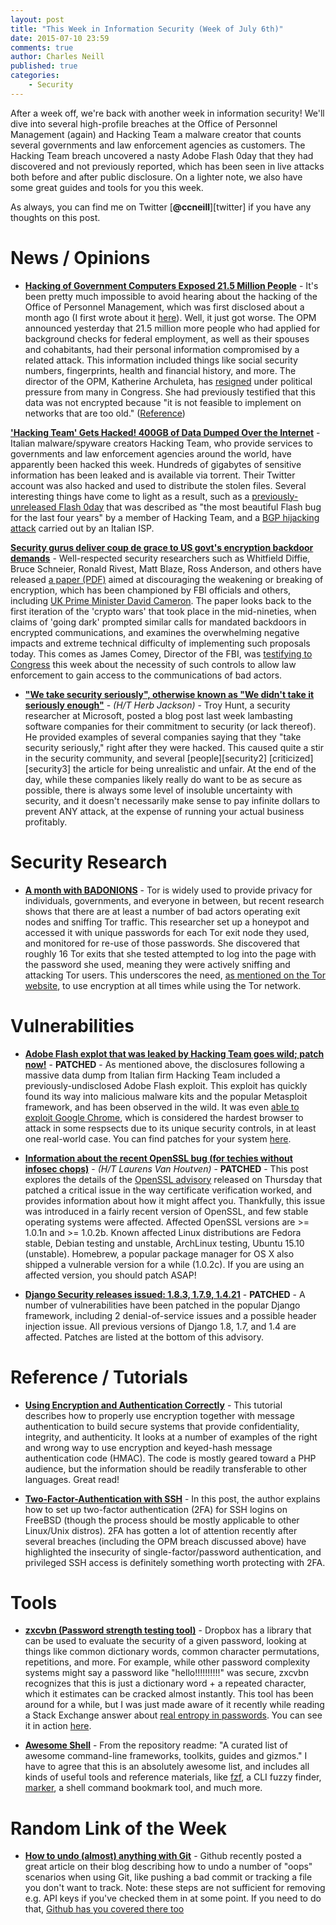 ```yaml
---
layout: post
title: "This Week in Information Security (Week of July 6th)"
date: 2015-07-10 23:59
comments: true
author: Charles Neill
published: true
categories:
    - Security
---
```


After a week off, we're back with another week in information security! We'll dive into several high-profile breaches at the Office of Personnel Management (again) and Hacking Team a malware creator that counts several governments and law enforcement agencies as customers. The Hacking Team breach uncovered a nasty Adobe Flash 0day that they had discovered and not previously reported, which has been seen in live attacks both before and after public disclosure. On a lighter note, we also have some great guides and tools for you this week.

As always, you can find me on Twitter [__@ccneill__][twitter] if you have any thoughts on this post.

<!-- more -->

# News / Opinions

- [__Hacking of Government Computers Exposed 21.5 Million People__][opm] - It's been pretty much impossible to avoid hearing about the hacking of the Office of Personnel Management, which was first disclosed about a month ago (I first wrote about it [here][twiis_jun15]). Well, it just got worse. The OPM announced yesterday that 21.5 million more people who had applied for background checks for federal employment, as well as their spouses and cohabitants, had their personal information compromised by a related attack. This information included things like social security numbers, fingerprints, health and financial history, and more. The director of the OPM, Katherine Archuleta, has [resigned][opm_resignation] under political pressure from many in Congress. She had previously testified that this data was not encrypted because "it is not feasible to implement on networks that are too old." ([Reference][opm_encryption])

[__'Hacking Team' Gets Hacked! 400GB of Data Dumped Over the Internet__][hackingteam] - Italian malware/spyware creators Hacking Team, who provide services to governments and law enforcement agencies around the world, have apparently been hacked this week. Hundreds of gigabytes of sensitive information has been leaked and is available via torrent. Their Twitter account was also hacked and used to distribute the stolen files. Several interesting things have come to light as a result, such as a [previously-unreleased Flash 0day][hackingteam_flash] that was described as "the most beautiful Flash bug for the last four years" by a member of Hacking Team, and a [BGP hijacking attack][hackingteam_bgp] carried out by an Italian ISP.

[__Security gurus deliver coup de grace to US govt's encryption backdoor demands__][crypto_wars] - Well-respected security researchers such as Whitfield Diffie, Bruce Schneier, Ronald Rivest, Matt Blaze, Ross Anderson, and others have released [a paper (PDF)][crypto_wars_paper] aimed at discouraging the weakening or breaking of encryption, which has been championed by FBI officials and others, including [UK Prime Minister David Cameron][crypto_wars_cameron]. The paper looks back to the first iteration of the 'crypto wars' that took place in the mid-nineties, when claims of 'going dark' prompted similar calls for mandated backdoors in encrypted communications, and examines the overwhelming negative impacts and extreme technical difficulty of implementing such proposals today. This comes as James Comey, Director of the FBI, was [testifying to Congress][crypto_wars_comey] this week about the necessity of such controls to allow law enforcement to gain access to the communications of bad actors.

- [__"We take security seriously", otherwise known as "We didn't take it seriously enough"__][serious] - _(H/T Herb Jackson)_ - Troy Hunt, a security researcher at Microsoft, posted a blog post last week lambasting software companies for their commitment to security (or lack thereof). He provided examples of several companies saying that they "take security seriously," right after they were hacked. This caused quite a stir in the security community, and several [people][security2] [criticized][security3] the article for being unrealistic and unfair. At the end of the day, while these companies likely really do want to be as secure as possible, there is always some level of insoluble uncertainty with security, and it doesn't necessarily make sense to pay infinite dollars to prevent ANY attack, at the expense of running your actual business profitably.

# Security Research

- [__A month with BADONIONS__][badonions] - Tor is widely used to provide privacy for individuals, governments, and everyone in between, but recent research shows that there are at least a number of bad actors operating exit nodes and sniffing Tor traffic. This researcher set up a honeypot and accessed it with unique passwords for each Tor exit node they used, and monitored for re-use of those passwords. She discovered that roughly 16 Tor exits that she tested attempted to log into the page with the password she used, meaning they were actively sniffing and attacking Tor users. This underscores the need, [as mentioned on the Tor website][tor_disclaimer], to use encryption at all times while using the Tor network.

# Vulnerabilities

- [__Adobe Flash explot that was leaked by Hacking Team goes wild; patch now!__][flash_0day] - __PATCHED__ - As mentioned above, the disclosures following a massive data dump from Italian firm Hacking Team included a previously-undisclosed Adobe Flash exploit. This exploit has quickly found its way into malicious malware kits and the popular Metasploit framework, and has been observed in the wild. It was even [able to exploit Google Chrome][flash_0day_chrome], which is considered the hardest browser to attack in some respsects due to its unique security controls, in at least one real-world case. You can find patches for your system [here][flash_0day_patches].

- [__Information about the recent OpenSSL bug (for techies without infosec chops)__][openssl_post] - _(H/T Laurens Van Houtven)_ - __PATCHED__ - This post explores the details of the [OpenSSL advisory][openssl_advisory] released on Thursday that patched a critical issue in the way certificate verification worked, and provides information about how it might affect you. Thankfully, this issue was introduced in a fairly recent version of OpenSSL, and few stable operating systems were affected. Affected OpenSSL versions are >= 1.0.1n and >= 1.0.2b. Known affected Linux distributions are Fedora stable, Debian testing and unstable, ArchLinux testing, Ubuntu 15.10 (unstable). Homebrew, a popular package manager for OS X also shipped a vulnerable version for a while (1.0.2c). If you are using an affected version, you should patch ASAP!

- [__Django Security releases issued: 1.8.3, 1.7.9, 1.4.21__][django] - __PATCHED__ - A number of vulnerabilities have been patched in the popular Django framework, including 2 denial-of-service issues and a possible header injection issue. All previous versions of Django 1.8, 1.7, and 1.4 are affected. Patches are listed at the bottom of this advisory.

# Reference / Tutorials

- [__Using Encryption and Authentication Correctly__][enc_and_auth] - This tutorial describes how to properly use encryption together with message authentication to build secure systems that provide confidentiality, integrity, and authenticity. It looks at a number of examples of the right and wrong way to use encryption and keyed-hash message authentication code (HMAC). The code is mostly geared toward a PHP audience, but the information should be readily transferable to other languages. Great read!

- [__Two-Factor-Authentication with SSH__][ssh_mfa] - In this post, the author explains how to set up two-factor authentication (2FA) for SSH logins on FreeBSD (though the process should be mostly applicable to other Linux/Unix distros). 2FA has gotten a lot of attention recently after several breaches (including the OPM breach discussed above) have highlighted the insecurity of single-factor/password authentication, and privileged SSH access is definitely something worth protecting with 2FA.

# Tools

- [__zxcvbn (Password strength testing tool)__][zxcvbn] - Dropbox has a library that can be used to evaluate the security of a given password, looking at things like common dictionary words, common character permutations, repetitions, and more. For example, while other password complexity systems might say a password like "hello!!!!!!!!!!" was secure, zxcvbn recognizes that this is just a dictionary word + a repeated character, which it estimates can be cracked almost instantly. This tool has been around for a while, but I was just made aware of it recently while reading a Stack Exchange answer about [real entropy in passwords][entropy]. You can see it in action [here][zxcvbn_demo].

- [__Awesome Shell__][awesome_shell] - From the repository readme: "A curated list of awesome command-line frameworks, toolkits, guides and gizmos." I have to agree that this is an absolutely awesome list, and includes all kinds of useful tools and reference materials, like [fzf][fzf], a CLI fuzzy finder, [marker][marker], a shell command bookmark tool, and much more.

# Random Link of the Week

- [__How to undo (almost) anything with Git__][git_fix] - Github recently posted a great article on their blog describing how to undo a number of "oops" scenarios when using Git, like pushing a bad commit or tracking a file you don't want to track. Note: these steps are not sufficient for removing e.g. API keys if you've checked them in at some point. If you need to do that, [Github has you covered there too][github_fix]

[opm]: http://www.nytimes.com/2015/07/10/us/office-of-personnel-management-hackers-got-data-of-millions.html?_r=0
[twiis_jun15]: https://developer.rackspace.com/blog/this-week-in-infosec-jun-15/
[opm_resignation]: http://www.nytimes.com/2015/07/11/us/katherine-archuleta-director-of-office-of-personnel-management-resigns.html
[opm_encryption]: http://arstechnica.com/security/2015/06/encryption-would-not-have-helped-at-opm-says-dhs-official/
[serious]: http://www.troyhunt.com/2015/07/we-take-security-seriously-otherwise.html?m=1
[serious2]: https://www.lvh.io/posts/they-do-take-security-seriously.html
[serious3]: https://news.ycombinator.com/item?id=9834099
[hackingteam]: http://thehackernews.com/2015/07/Italian-hacking-team-software.html
[hackingteam_flash]: http://thehackernews.com/2015/07/flash-zero-day-vulnerability.html
[hackingteam_bgp]: http://blog.bofh.it/id_456
[crypto_wars]: http://www.theregister.co.uk/2015/07/08/security_giants_publish_paper_destroying_government_encryption_plans/
[crypto_wars_paper]: http://dspace.mit.edu/bitstream/handle/1721.1/97690/MIT-CSAIL-TR-2015-026.pdf?sequence=8
[crypto_wars_cameron]: http://www.businessinsider.com/bruce-schneier-david-cameron-proposed-encryption-ban-destroy-the-internet-2015-7
[crypto_wars_comey]: https://www.eff.org/deeplinks/2015/07/fbis-revival-crypto-wars-part-ii-continues-two-hearings-congress

[badonions]: https://chloe.re/2015/06/20/a-month-with-badonions/
[tor_disclaimer]: https://www.torproject.org/download/download-easy.html.en#warning

[openssl_post]: https://www.lvh.io/posts/todays-openssl-bug-for-techies-without-infosec-chops.html
[openssl_advisory]: https://www.openssl.org/news/secadv_20150709.txt
[django]: https://www.djangoproject.com/weblog/2015/jul/08/security-releases/
[flash_0day]: http://arstechnica.com/security/2015/07/adobe-flash-exploit-that-was-leaked-by-hacking-team-goes-wild-patch-now/
[flash_0day_chrome]: http://arstechnica.com/security/2015/07/hacking-teams-flash-0day-potent-enough-to-infect-actual-chrome-user/
[flash_0day_patches]: https://www.adobe.com/products/flashplayer/distribution3.html

[enc_and_auth]: https://paragonie.com/blog/2015/05/using-encryption-and-authentication-correctly?resubmit=true
[ssh_mfa]: http://sysconfig.org.uk/two-factor-authentication-with-ssh.html

[zxcvbn]: https://github.com/dropbox/zxcvbn
[entropy]: http://security.stackexchange.com/questions/92726/how-secure-is-snowdens-margaretthatcheris110sexy-password
[zxcvbn_demo]: https://dl.dropboxusercontent.com/u/209/zxcvbn/test/index.html
[awesome_shell]: https://github.com/alebcay/awesome-shell
[fzf]: https://github.com/junegunn/fzf
[marker]: https://github.com/pindexis/marker

[git_fix]: https://github.com/blog/2019-how-to-undo-almost-anything-with-git
[github_fix]: https://help.github.com/articles/remove-sensitive-data/
